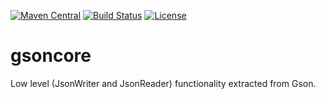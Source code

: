 [![Maven Central](https://img.shields.io/maven-central/v/com.github.gv2011/gsoncore.svg)](https://repo1.maven.org/maven2/com/github/gv2011/gsoncore/)
[![Build Status](https://travis-ci.org/gv2011/gsoncore.svg?branch=dev)](https://travis-ci.org/gv2011/gsoncore)
[![License](https://img.shields.io/badge/License-Apache%202.0-blue.svg)](https://opensource.org/licenses/Apache-2.0)

# gsoncore

Low level (JsonWriter and JsonReader) functionality extracted from  Gson.


